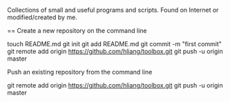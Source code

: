 Collections of small and useful programs and scripts. Found on Internet or modified/created by me.

==
Create a new repository on the command line

touch README.md
git init
git add README.md
git commit -m "first commit"
git remote add origin https://github.com/hliang/toolbox.git
git push -u origin master

Push an existing repository from the command line

git remote add origin https://github.com/hliang/toolbox.git
git push -u origin master
